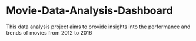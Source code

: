 # Movie-Data-Analysis-Dashboard
This data analysis project aims to provide insights into the performance and trends of movies from 2012 to 2016
